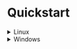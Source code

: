 # Quickstart
<details><summary>Linux</summary>

1. Clone repository:  
- `git clone --recursive https://github.com/Kordyban-Roman-CLG/My3DViewer.git`
- `cd ./My3DViewer`
2. Bootstrap vcpkg
- `sh ./vcpkg/bootstrap-vcpkg.sh`
3. Integrate vcpkg
- `./vcpkg/vcpkg integrate install`
4. Install dependencies
- `./vcpkg/vcpkg install`

</details>
<details><summary>Windows</summary>
  
1. Clone repository:
- `git clone --recursive https://github.com/Kordyban-Roman-CLG/My3DViewer.git`
- `cd .\My3DViewer`
2. Bootstrap vcpkg
- `.\vcpkg\bootstrap-vcpkg.bat`
3. Integrate vcpkg
- `.\vcpkg\vcpkg.exe integrate install`
4. Install dependencies
- `.\vcpkg\vcpkg install`

</details>
